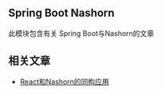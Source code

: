 ## Spring Boot Nashorn

此模块包含有关 Spring Boot与Nashorn的文章

## 相关文章

+ [React和Nashorn的同构应用](docs/React和Nashorn的同构应用.md)